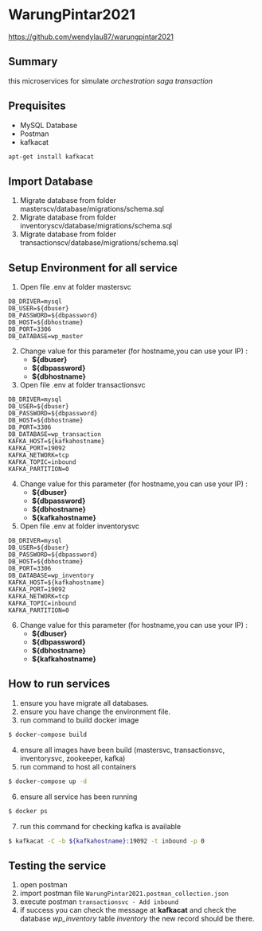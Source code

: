 # WarungPintar2021
https://github.com/wendylau87/warungpintar2021

## Summary
this microservices for simulate *orchestration saga transaction*

## Prequisites
- MySQL Database
- Postman
- kafkacat
```bash
apt-get install kafkacat
```

## Import Database
1. Migrate database from folder masterscv/database/migrations/schema.sql
2. Migrate database from folder inventoryscv/database/migrations/schema.sql
3. Migrate database from folder transactionscv/database/migrations/schema.sql

## Setup Environment for all service
1. Open file .env at folder mastersvc
```hashkell
DB_DRIVER=mysql
DB_USER=${dbuser}
DB_PASSWORD=${dbpassword}
DB_HOST=${dbhostname}
DB_PORT=3306
DB_DATABASE=wp_master
```
2. Change value for this parameter (for hostname,you can use your IP) :
   - **${dbuser}**  
   - **${dbpassword}**
   - **${dbhostname}**
3. Open file .env at folder transactionsvc
```hashkell
DB_DRIVER=mysql
DB_USER=${dbuser}
DB_PASSWORD=${dbpassword}
DB_HOST=${dbhostname}
DB_PORT=3306
DB_DATABASE=wp_transaction
KAFKA_HOST=${kafkahostname}
KAFKA_PORT=19092
KAFKA_NETWORK=tcp
KAFKA_TOPIC=inbound
KAFKA_PARTITION=0
```
4. Change value for this parameter (for hostname,you can use your IP) :
    - **${dbuser}**
    - **${dbpassword}**
    - **${dbhostname}**
    - **${kafkahostname}** 
5. Open file .env at folder inventorysvc
```hashkell
DB_DRIVER=mysql
DB_USER=${dbuser}
DB_PASSWORD=${dbpassword}
DB_HOST=${dbhostname}
DB_PORT=3306
DB_DATABASE=wp_inventory
KAFKA_HOST=${kafkahostname}
KAFKA_PORT=19092
KAFKA_NETWORK=tcp
KAFKA_TOPIC=inbound
KAFKA_PARTITION=0
```
6. Change value for this parameter (for hostname,you can use your IP) :
    - **${dbuser}**
    - **${dbpassword}**
    - **${dbhostname}**
    - **${kafkahostname}**      

## How to run services
1. ensure you have migrate all databases.
2. ensure you have change the environment file.
3. run command to build docker image
```bash
$ docker-compose build
```
4. ensure all images have been build (mastersvc, transactionsvc, inventorysvc, zookeeper, kafka)
5. run command to host all containers
```bash
$ docker-compose up -d
```
6. ensure all service has been running
```bash
$ docker ps
```
7. run this command for checking kafka is available
```bash
$ kafkacat -C -b ${kafkahostname}:19092 -t inbound -p 0
```

## Testing the service
1. open postman
2. import postman file `WarungPintar2021.postman_collection.json`
3. execute postman `transactionsvc - Add inbound`
4. if success you can check the message at **kafkacat** and check the database *wp_inventory* table *inventory* the new record should be there.